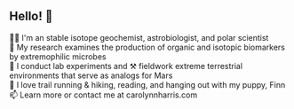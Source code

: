## Hello! 👋
👩‍🔬 I'm an stable isotope geochemist, astrobiologist, and polar scientist   
🦠 My research examines the production of organic and isotopic biomarkers by extremophilic microbes   
🧪 I conduct lab experiments and ⚒️ fieldwork extreme terrestrial environments that serve as analogs for Mars   
🥾 I love trail running & hiking, reading, and hanging out with my puppy, Finn    
📫 Learn more or contact me at carolynnharris.com

